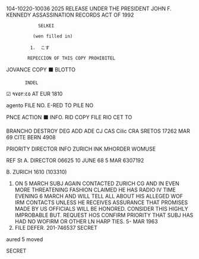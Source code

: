 104-10220-10036 2025 RELEASE UNDER THE PRESIDENT JOHN F. KENNEDY ASSASSINATION RECORDS ACT OF 1992

```
            SELKEI
```
```
          (wen filled in)
```
```
         1.  こす
```
```
        REPECCION OF THIS COPY PROHIBITEL
```
JOVANCE COPY ⬛ BLOTTO
 ```
        INDEL
```
 ☑
٩٧٥٢:٤٥
AT
EUR
1810

agento FILE NO.
E-RED TO PILE NO

PNCE
ACTION ⬛
INFO.
RID COPY
FILE RIO CET TO

BRANCHO
DESTROY DEG
ADD ADE CJ CAS Cilic CRA
SRETOS 17262 MAR 69 CITE BERN 4908

PRIORITY DIRECTOR INFO ZURICH
INK MHORDER WOMUSE

REF St A. DIRECTOR 06625 10 JUNE 68
5 MAR 6307192

B. ZURICH 1610 (103310)

1. ON 5 MARCH SUBJ AGAIN CONTACTED ZURICH CG AND IN
EVEN MORE THREATENING FASHION CLAIMED HE HAS RADIO IV TIME
EVENING 6 MARCH AND WILL TELL ALL ABOUT HIS ALLEGED WOF IRM
CONTACTS UNLESS HE RECEIVES ASSURANCE THAT PROMISES MADE BY
US OFFICIALS WILL BE HONORED. CONSIDER THIS HIGHLY IMPROBABLE
BUT. REQUEST HOS CONFIRM PRIORITY THAT SUBJ HAS HAD NO WOFIRM
OR OTHER LN HARP TIES.
5- MAR 1963
2. FILE DEFER. 201-746537
SECRET

aured
5 moved

SECRET
